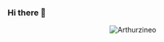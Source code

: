 ### Hi there 👋

<p align="center"> <img src="https://github-readme-stats.vercel.app/api?username=Arthurzineo&show_icons=true&theme=gotham" alt="Arthurzineo" />
